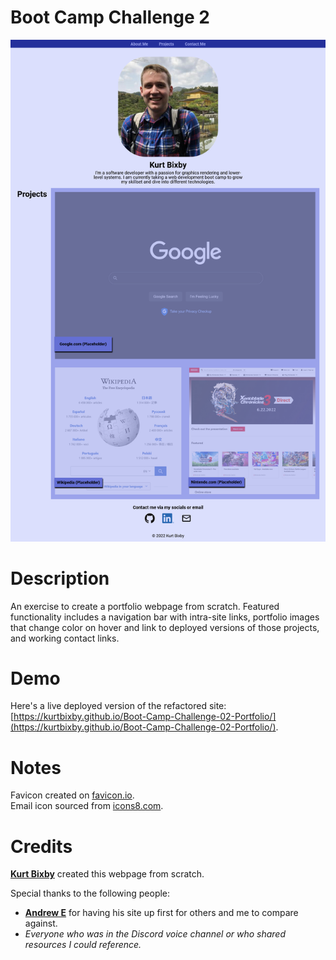 # Boot Camp Challenge 2
![Screenshot of the website](docs/images/site-screenshot.png)

Description
=====
An exercise to create a portfolio webpage from scratch. Featured functionality includes a navigation bar with intra-site links, portfolio images that change color on hover and link to deployed versions of those projects, and working contact links.

Demo
=====
Here's a live deployed version of the refactored site: [https://kurtbixby.github.io/Boot-Camp-Challenge-02-Portfolio/](https://kurtbixby.github.io/Boot-Camp-Challenge-02-Portfolio/).

Notes
=====
Favicon created on [favicon.io](https://favicon.io).<br>
Email icon sourced from [icons8.com](https://icons8.com).

Credits
=====
__[Kurt Bixby](https://github.com/kurtbixby)__ created this webpage from scratch.

Special thanks to the following people:
* __[Andrew E](https://github.com/Andrew87E)__ for having his site up first for others and me to compare against.
* _Everyone who was in the Discord voice channel or who shared resources I could reference._
